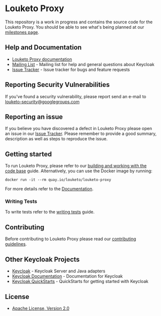 # Louketo Proxy

This repository is a work in progress and contains the source code for the Louketo Proxy. You should be able to see what's being planned at our [milestones page](https://github.com/louketo/louketo-proxy/milestones).

## Help and Documentation

* [Louketo Proxy documentation](docs/user-guide.md)
* [Mailing List](https://groups.google.com/forum/#!forum/louketo) - Mailing list for help and general questions about Keycloak
* [Issue Tracker](https://github.com/louketo/louketo-proxy/issues) - Issue tracker for bugs and feature requests


## Reporting Security Vulnerabilities

If you've found a security vulnerability, please report send an e-mail to <louketo-security@googlegroups.com>


## Reporting an issue

If you believe you have discovered a defect in Louketo Proxy please open an issue in our [Issue Tracker](https://github.com/louketo/louketo-proxy/issues).
Please remember to provide a good summary, description as well as steps to reproduce the issue.


## Getting started

To run Louketo Proxy, please refer to our [building and working with the code base](docs/building.md) guide. Alternatively, you can use the Docker image by running:

    docker run -it --rm quay.io/louketo/louketo-proxy
    
For more details refer to the [Documentation](docs/user-guide.md).

### Writing Tests

To write tests refer to the [writing tests](docs/tests-development.md) guide.

## Contributing

Before contributing to Louketo Proxy please read our [contributing guidelines](CONTRIBUTING.md).

## Other Keycloak Projects

* [Keycloak](https://github.com/keycloak/keycloak) - Keycloak Server and Java adapters
* [Keycloak Documentation](https://github.com/keycloak/keycloak-documentation) - Documentation for Keycloak
* [Keycloak QuickStarts](https://github.com/keycloak/keycloak-quickstarts) - QuickStarts for getting started with Keycloak

## License

* [Apache License, Version 2.0](https://www.apache.org/licenses/LICENSE-2.0)
